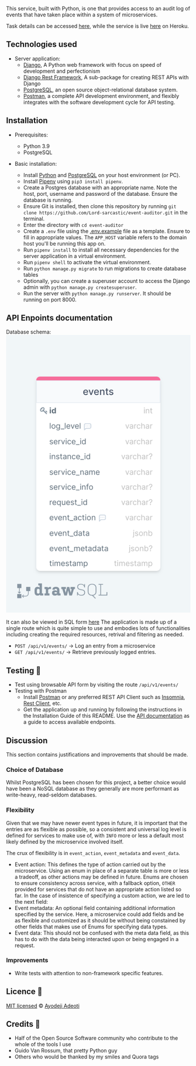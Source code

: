 This service, built with Python, is one that provides access to an audit log of events that have taken place within a system of microservices.

Task details can be accessed [here](/task.md), while the service is live [here](https://event-auditor.herokuapp.com/) on Heroku.


## Technologies used
- Server application:
    - [Django](https://www.djangoproject.com/), A Python web framework with focus on speed of development and perfectionism
    - [Django Rest Framework](https://www.django-rest-framework.org/), A sub-package for creating REST APIs with Django
    - [PostgreSQL](https://www.postgresql.org/), an open source object-relational database system.
    - [Postman](https://www.getpostman.com/), a complete API development environment, and flexibly integrates with the software development cycle for API testing.

## Installation
 - Prerequisites:
    - Python 3.9
    - PostgreSQL

- Basic installation:
    - Install [Python](https://www.python.org/downloads/) and [PostgreSQL](https://www.postgresql.org/) on your host environment (or PC).
    - Install [Pipenv](https://pipenv.pypa.io/en/latest/) using `pip3 install pipenv`.
    - Create a Postgres database with an appropriate name. Note the host, port, username and password of the database. Ensure the database is running.
    - Ensure Git is installed, then clone this repository by running `git clone https://github.com/Lord-sarcastic/event-auditor.git` in the terminal.
    - Enter the directory with `cd event-auditor`
    - Create a `.env` file using the [.env.example](/.env.example) file as a template. Ensure to fill in appropriate values. The `APP_HOST` variable refers to the domain host you'll be running this app on.
    - Run `pipenv install` to install all necessary dependencies for the server application in a virtual environment.
    - Run `pipenv shell` to activate the virtual environment.
    - Run `python manage.py migrate` to run migrations to create database tables
    - Optionally, you can create a superuser account to access the Django admin with `python manage.py createsuperuser`.
    - Run the server with `python manage.py runserver`. It should be running on port 8000.

## API Enpoints documentation
Database schema:
![](/sql-diagram.png)

It can also be viewed in SQL form [here](/schema.sql)
The application is made up of a single route which is quite simple to use and embodies lots of functionalities including creating the required resources, retrival and filtering as needed.

- `POST /api/v1/events/` -> Log an entry from a microservice
- `GET /api/v1/events/` -> Retrieve previously logged entries.

## Testing 🚨
- Test using browsable API form by visiting the route `/api/v1/events/`
- Testing with Postman
    - Install [Postman](https://www.getpostman.com/) or any preferred REST API Client such as [Insomnia](https://insomnia.rest/), [Rest Client](https://marketplace.visualstudio.com/items?itemName=humao.rest-client), etc.
    - Get the application up and running by following the instructions in the Installation Guide of this README.
Use the [API documentation](https://documenter.getpostman.com/view/10277419/UVeCQTai) as a guide to access available endpoints.

## Discussion
This section contains justifications and improvements that should be made.

### Choice of Database
Whilst PostgreSQL has been chosen for this project, a better choice would have been a NoSQL database as they generally are more performant as write-heavy, read-seldom databases.

### Flexibility
Given that we may have newer event types in future, it is important that the entries are as flexible as possible, so a consistent and universal log level is defined for services to make use of, with `INFO` more or less a default most likely defined by the microservice involved itself.

The crux of flexibility is in `event_action`, `event_metadata` and `event_data`.
- Event action: This defines the type of action carried out by the microservice. Using an enum in place of a separate table is more or less a tradeoff, as other actions may be defined in future. Enums are chosen to ensure consistency across service, with a fallback option, `OTHER` provided for services that do not have an appropriate action listed so far. In the case of insistence of specifying a custom action, we are led to the next field:
- Event metadata: An optional field containing additional information specified by the service. Here, a microservice could add fields and be as flexible and customized as it should be without being constained by other fields that makes use of Enums for specifying data types.
- Event data: This should not be confused with the meta data field, as this has to do with the data being interacted upon or being engaged in a request.

### Improvements
- Write tests with attention to non-framework specific features.

## Licence 🔐
[MIT licensed](/LICENSE) © [Ayodeji Adeoti](https://github.com/Lord-sarcatic)

## Credits 🙏
- Half of the Open Source Software community who contribute to the whole of the tools I use
- Guido Van Rossum, that pretty Python guy
- Others who would be thanked by my smiles and Quora tags
